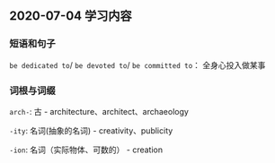 ## 2020-07-04 学习内容


### 短语和句子
`be dedicated to`/ `be devoted to`/ `be committed to`： 全身心投入做某事  


### 词根与词缀

`arch-`: 古
    - architecture、architect、archaeology
    
`-ity`: 名词(抽象的名词)
    - creativity、publicity

`-ion`: 名词（实际物体、可数的）
    - creation
    

